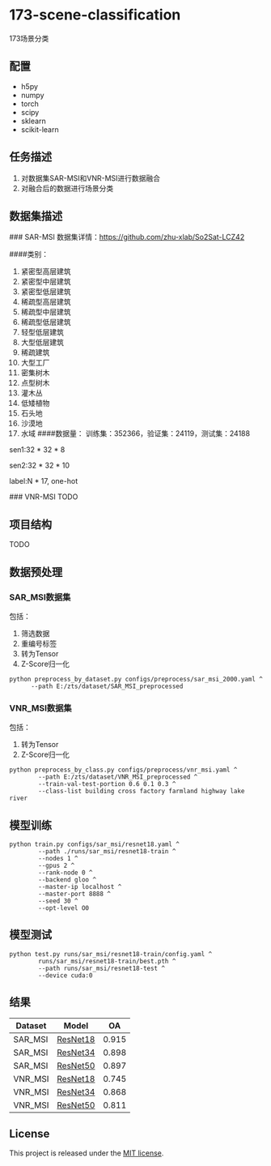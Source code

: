 # 173-scene-classification
173场景分类

## <a name='requirements'> </a>配置
- h5py
- numpy
- torch 
- scipy 
- sklearn 
- scikit-learn

## <a name='task'> </a>任务描述
1. 对数据集SAR-MSI和VNR-MSI进行数据融合
2. 对融合后的数据进行场景分类

## <a name='dataset'> </a>数据集描述
###<a name='dataset-sm'> </a>SAR-MSI
数据集详情：https://github.com/zhu-xlab/So2Sat-LCZ42

####类别：
1. 紧密型高层建筑
2. 紧密型中层建筑
3. 紧密型低层建筑
4. 稀疏型高层建筑
5. 稀疏型中层建筑
6. 稀疏型低层建筑
7. 轻型低层建筑
8. 大型低层建筑
9. 稀疏建筑
10. 大型工厂
11. 密集树木
12. 点型树木
13. 灌木丛
14. 低矮植物
15. 石头地
16. 沙漠地
17. 水域
####数据量：
训练集：352366，验证集：24119，测试集：24188

sen1:32 * 32 * 8

sen2:32 * 32 * 10

label:N * 17, one-hot

###<a name='dataset-vm'> </a> VNR-MSI
TODO

## <a name='structure'> </a>项目结构
TODO

## <a name='preprocess'> </a>数据预处理
### SAR_MSI数据集
包括：
1. 筛选数据
2. 重编号标签
3. 转为Tensor
4. Z-Score归一化
```shell
python preprocess_by_dataset.py configs/preprocess/sar_msi_2000.yaml ^
      --path E:/zts/dataset/SAR_MSI_preprocessed
```
### VNR_MSI数据集

包括：

1. 转为Tensor
2. Z-Score归一化

```shell
python preprocess_by_class.py configs/preprocess/vnr_msi.yaml ^
        --path E:/zts/dataset/VNR_MSI_preprocessed ^
        --train-val-test-portion 0.6 0.1 0.3 ^
        --class-list building cross factory farmland highway lake river
```

## <a name='train'> </a>模型训练
```shell
python train.py configs/sar_msi/resnet18.yaml ^
        --path ./runs/sar_msi/resnet18-train ^
        --nodes 1 ^
        --gpus 2 ^
        --rank-node 0 ^
        --backend gloo ^
        --master-ip localhost ^
        --master-port 8888 ^
        --seed 30 ^
        --opt-level O0
```

## <a name='test'> </a>模型测试
```shell
python test.py runs/sar_msi/resnet18-train/config.yaml ^
        runs/sar_msi/resnet18-train/best.pth ^
        --path runs/sar_msi/resnet18-test ^
        --device cuda:0
```

## <a name='result'> </a>结果

| Dataset | Model                                          | OA    |
|---------|------------------------------------------------|-------|
| SAR_MSI | [ResNet18](configs/sar_msi/resnet18.yaml) | 0.915 |
| SAR_MSI | [ResNet34](configs/sar_msi/resnet34.yaml) | 0.898 |
| SAR_MSI | [ResNet50](configs/sar_msi/resnet50.yaml) | 0.897 |
| VNR_MSI | [ResNet18](configs/vnr_msi/resnet18.yaml) | 0.745 |
| VNR_MSI | [ResNet34](configs/vnr_msi/resnet34.yaml) | 0.868 |
| VNR_MSI | [ResNet50](configs/vnr_msi/resnet50.yaml) | 0.811 |

## <a name="license"></a> License

This project is released under the [MIT license](LICENSE).
